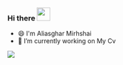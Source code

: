 ### Hi there <img src="https://raw.githubusercontent.com/MartinHeinz/MartinHeinz/master/wave.gif" width="30px">

<!--
**aliasgharmirhshai/aliasgharmirhshai** is a ✨ _special_ ✨ repository because its `README.md` (this file) appears on your GitHub profile.

Here are some ideas to get you started:

- 🔭 I’m currently working on ...
- 🌱 I’m currently learning ...
- 👯 I’m looking to collaborate on ...
- 🤔 I’m looking for help with ...
- 💬 Ask me about ...
- 📫 How to reach me: ...
- 😄 Pronouns: ...
- ⚡ Fun fact: ...
-->

- 😄 I'm Aliasghar Mirhshai
- 🔭 I’m currently working on  My Cv

<img align="center" src="https://github-readme-stats.vercel.app/api/<CARD_TYPE>/?username=<USERNAME>&theme=<THEME_NAME>" />
